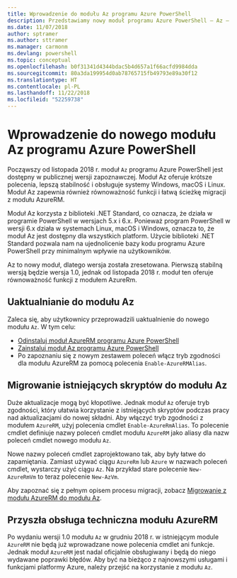 ```yaml
---
title: Wprowadzenie do modułu Az programu Azure PowerShell
description: Przedstawiamy nowy moduł programu Azure PowerShell — Az — który zastąpi moduł AzureRM.
ms.date: 11/07/2018
author: sptramer
ms.author: sttramer
ms.manager: carmonm
ms.devlang: powershell
ms.topic: conceptual
ms.openlocfilehash: b0f31341d4344bdac5b4d657a1f66acfd9984dda
ms.sourcegitcommit: 80a3da199954d0ab78765715fb49793e89a30f12
ms.translationtype: HT
ms.contentlocale: pl-PL
ms.lasthandoff: 11/22/2018
ms.locfileid: "52259738"
---
```

# <a name="introducing-the-new-azure-powershell-az-module"></a>Wprowadzenie do nowego modułu Az programu Azure PowerShell

Począwszy od listopada 2018 r. moduł `Az` programu Azure PowerShell jest dostępny w publicznej wersji zapoznawczej.
Moduł Az oferuje krótsze polecenia, lepszą stabilność i obsługuje systemy Windows, macOS i Linux. Moduł Az zapewnia również równoważność funkcji i łatwą ścieżkę migracji z modułu AzureRM.

Moduł Az korzysta z biblioteki .NET Standard, co oznacza, że działa w programie PowerShell w wersjach 5.x i 6.x.
Ponieważ program PowerShell w wersji 6.x działa w systemach Linux, macOS i Windows, oznacza to, że moduł Az jest dostępny dla wszystkich platform.
Użycie biblioteki .NET Standard pozwala nam na ujednolicenie bazy kodu programu Azure PowerShell przy minimalnym wpływie na użytkowników.

Az to nowy moduł, dlatego wersja została zresetowana. Pierwszą stabilną wersją będzie wersja 1.0, jednak od listopada 2018 r. moduł ten oferuje równoważność funkcji z modułem AzureRm.

## <a name="upgrade-to-az"></a>Uaktualnianie do modułu Az

Zaleca się, aby użytkownicy przeprowadzili uaktualnienie do nowego modułu `Az`. W tym celu:

* [Odinstaluj moduł AzureRM programu Azure PowerShell](/powershell/azure/uninstall-azurerm-ps)
* [Zainstaluj moduł Az programu Azure PowerShell](/powershell/azure/install-az-ps)
* Po zapoznaniu się z nowym zestawem poleceń włącz tryb zgodności dla modułu AzureRM za pomocą polecenia `Enable-AzureRMAlias`.

## <a name="migrate-existing-scripts-to-az"></a>Migrowanie istniejących skryptów do modułu Az

Duże aktualizacje mogą być kłopotliwe. Jednak moduł `Az` oferuje tryb zgodności, który ułatwia korzystanie z istniejących skryptów podczas pracy nad aktualizacjami do nowej składni. Aby włączyć tryb zgodności z modułem `AzureRM`, użyj polecenia cmdlet `Enable-AzureRmAlias`. To polecenie cmdlet definiuje nazwy poleceń cmdlet modułu `AzureRM` jako aliasy dla nazw poleceń cmdlet nowego modułu `Az`.

Nowe nazwy poleceń cmdlet zaprojektowano tak, aby były łatwe do zapamiętania. Zamiast używać ciągu `AzureRm` lub `Azure` w nazwach poleceń cmdlet, wystarczy użyć ciągu `Az`. Na przykład stare polecenie `New-AzureRmVm` to teraz polecenie `New-AzVm`.

Aby zapoznać się z pełnym opisem procesu migracji, zobacz [Migrowanie z modułu AzureRM do modułu Az](migrate-from-azurerm-to-az.md).

## <a name="the-future-of-support-for-azurerm"></a>Przyszła obsługa techniczna modułu AzureRM

Po wydaniu wersji 1.0 modułu `Az` w grudniu 2018 r. w istniejącym module `AzureRM` nie będą już wprowadzane nowe polecenia cmdlet ani funkcje. Jednak moduł `AzureRM` jest nadal oficjalnie obsługiwany i będą do niego wydawane poprawki błędów. Aby być na bieżąco z najnowszymi usługami i funkcjami platformy Azure, należy przejść na korzystanie z modułu `Az`.